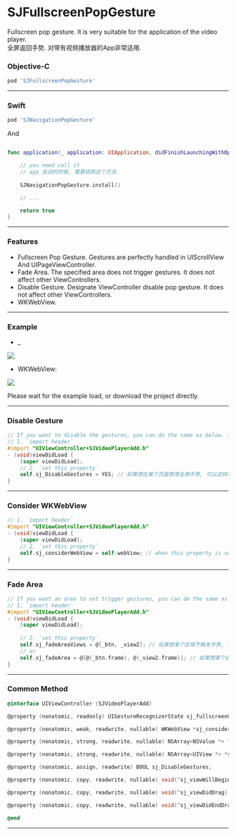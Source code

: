 # SJFullscreenPopGesture
Fullscreen pop gesture. It is very suitable for the application of the video player.    
全屏返回手势.  对带有视频播放器的App非常适用.

### Objective-C
```ruby
pod 'SJFullscreenPopGesture'
```
___

### Swift
```ruby
pod 'SJNavigationPopGesture'
```
And

```swift

func application(_ application: UIApplication, didFinishLaunchingWithOptions launchOptions: [UIApplicationLaunchOptionsKey: Any]?) -> Bool {

    // you need call it
    // app 启动的时候, 需要调用这个方法
    
    SJNavigationPopGesture.install()

    // ...

    return true
}
```
___


### Features
- Fullscreen Pop Gesture. Gestures are perfectly handled in UIScrollView And UIPageViewController.
- Fade Area. The specified area does not trigger gestures. It does not affect other ViewControllers.
- Disable Gesture. Designate ViewController disable pop gesture. It does not affect other ViewControllers.
- WKWebView.
___

### Example

- _
<img src="https://github.com/changsanjiang/SJVideoPlayerBackGR/blob/master/SJBackGRProject/SJBackGRProject/ex1.gif" />

- WKWebView:
<img src="https://github.com/changsanjiang/SJVideoPlayerBackGR/blob/master/SJBackGRProject/SJBackGRProject/ex2.gif" />

Please wait for the example load, or download the project directly.
___

### Disable Gesture

```Objective-C
// If you want to disable the gestures, you can do the same as below. It does not affect other ViewControllers.
// 1. `import header`
#import "UIViewController+SJVideoPlayerAdd.h"
- (void)viewDidLoad {
    [super viewDidLoad];
    // 2. `set this property`
    self.sj_DisableGestures = YES; // 如果想在某个页面禁用全屏手势, 可以这样做. 不影响其他页面. 离开页面时, 也无需恢复.
}
```
___

### Consider WKWebView

```Objective-C
// 1. `import header`
#import "UIViewController+SJVideoPlayerAdd.h"
- (void)viewDidLoad {
    [super viewDidLoad];
    // 2. `set this property`
    self.sj_considerWebView = self.webView; // when this property is set, will be enabled system gesture to back last web page, until it can't go back. 当设置这个属性后, 将会开启右滑返回上一个网页的手势. 最后才会触发全局pop手势.
}
```
___

### Fade Area

```Objective-C
// If you want an area to not trigger gestures, you can do the same as below. It does not affect other ViewControllers.
// 1. `import header`
#import "UIViewController+SJVideoPlayerAdd.h"
- (void)viewDidLoad {
    [super viewDidLoad];
    
    // 2. `set this property`
    self.sj_fadeAreaViews = @[_btn, _view2]; // 如果想某个区域不触发手势, 可以这样做.
    // or
    self.sj_fadeArea = @[@(_btn.frame), @(_view2.frame)]; // 如果想某个区域不触发手势, 可以这样做.
}
```
___

### Common Method
```Objective-C
@interface UIViewController (SJVideoPlayerAdd)

@property (nonatomic, readonly) UIGestureRecognizerState sj_fullscreenGestureState;

@property (nonatomic, weak, readwrite, nullable) WKWebView *sj_considerWebView;

@property (nonatomic, strong, readwrite, nullable) NSArray<NSValue *> *sj_fadeArea;

@property (nonatomic, strong, readwrite, nullable) NSArray<UIView *> *sj_fadeAreaViews;

@property (nonatomic, assign, readwrite) BOOL sj_DisableGestures;

@property (nonatomic, copy, readwrite, nullable) void(^sj_viewWillBeginDragging)(__kindof UIViewController *vc);

@property (nonatomic, copy, readwrite, nullable) void(^sj_viewDidDrag)(__kindof UIViewController *vc);

@property (nonatomic, copy, readwrite, nullable) void(^sj_viewDidEndDragging)(__kindof UIViewController *vc);

@end
```
___
